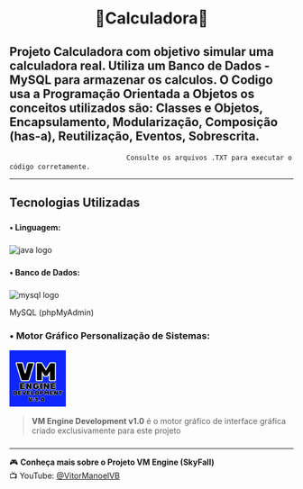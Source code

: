 <h1 align="center">📱Calculadora🔢</h1>

Projeto Calculadora com objetivo simular uma calculadora real. Utiliza um Banco de Dados - MySQL para armazenar os calculos. O Codigo usa a Programação Orientada a Objetos os conceitos utilizados são: Classes e Objetos, Encapsulamento, Modularização, Composição (has-a), Reutilização, Eventos, Sobrescrita.
---

                                 Consulte os arquivos .TXT para executar o código corretamente.
     
---                                                        

###

<h2 align="left">Tecnologias Utilizadas</h2>

###

<h4 align="left">• Linguagem:</h4>

###

<div align="left">
  <img src="https://cdn.jsdelivr.net/gh/devicons/devicon/icons/java/java-original.svg" height="40" alt="java logo" />
</div>

###

<h4 align="left">• Banco de Dados:</h4>

###

<div align="left">
  <img src="https://cdn.jsdelivr.net/gh/devicons/devicon/icons/mysql/mysql-original.svg" height="40" alt="mysql logo" />
  <p>MySQL (phpMyAdmin)</p>
</div>

### • Motor Gráfico Personalização de Sistemas:
<div align="left">
  <img src="VM%20ENGINE.png" height="100" alt="VM Engine Logo" />
</div>

> **VM Engine Development v1.0** é o motor gráfico de interface gráfica criado exclusivamente para este projeto
###

---

🎮 **Conheça mais sobre o Projeto VM Engine (SkyFall)**  
📺 YouTube: [@VitorManoelVB](https://www.youtube.com/@VitorManoelVB)

